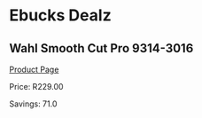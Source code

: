 
# Ebucks Dealz
## Wahl Smooth Cut Pro 9314-3016
[Product Page](https://www.ebucks.com/web/shop/productSelected.do?prodId=1191131064&catId=1186081080)

Price: R229.00

Savings: 71.0


	